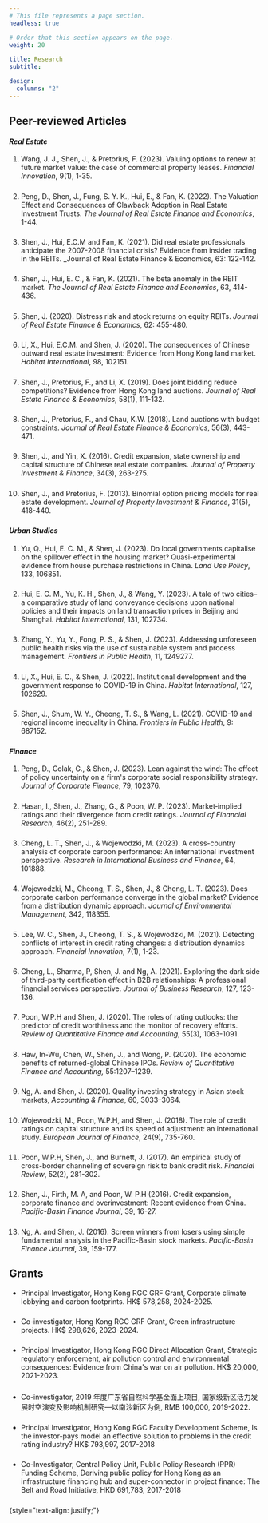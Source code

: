 ```yaml
---
# This file represents a page section.
headless: true

# Order that this section appears on the page.
weight: 20

title: Research
subtitle:

design:
  columns: "2"
---
```


## Peer-reviewed Articles

#### _Real Estate_

1. Wang, J. J., Shen, J., & Pretorius, F. (2023). Valuing options to renew at future market value: the case of commercial property leases. _Financial Innovation_, 9(1), 1-35.
<div class="text-muted exp-meta"></div>

#####

2. Peng, D., Shen, J., Fung, S. Y. K., Hui, E., & Fan, K. (2022). The Valuation Effect and Consequences of Clawback Adoption in Real Estate Investment Trusts. _The Journal of Real Estate Finance and Economics_, 1-44.
<div class="text-muted exp-meta"></div>

#####

3. Shen, J., Hui, E.C.M and Fan, K. (2021). Did real estate professionals anticipate the 2007-2008 financial crisis? Evidence from insider trading in the REITs. _Journal of Real Estate Finance & Economics, 63: 122-142.
<div class="text-muted exp-meta"></div>

#####

4. Shen, J., Hui, E. C., & Fan, K. (2021). The beta anomaly in the REIT market. _The Journal of Real Estate Finance and Economics_, 63, 414-436.
<div class="text-muted exp-meta"></div>

#####

5. Shen, J. (2020). Distress risk and stock returns on equity REITs. _Journal of Real Estate Finance & Economics_, 62: 455-480.
<div class="text-muted exp-meta"></div>

#####

6. Li, X., Hui, E.C.M. and Shen, J. (2020). The consequences of Chinese outward real estate investment: Evidence from Hong Kong land market. _Habitat International_, 98, 102151.
<div class="text-muted exp-meta"></div>

#####

7. Shen, J., Pretorius, F., and Li, X. (2019). Does joint bidding reduce competitions? Evidence from Hong Kong land auctions. _Journal of Real Estate Finance & Economics_, 58(1), 111-132.
<div class="text-muted exp-meta"></div>

#####

8. Shen, J., Pretorius, F., and Chau, K.W. (2018). Land auctions with budget constraints. _Journal of Real Estate Finance & Economics_, 56(3), 443-471.
<div class="text-muted exp-meta"></div>

#####

9. Shen, J., and Yin, X. (2016). Credit expansion, state ownership and capital structure of Chinese real estate companies. _Journal of Property Investment & Finance_, 34(3), 263-275.
<div class="text-muted exp-meta"></div>

#####

10. Shen, J., and Pretorius, F. (2013). Binomial option pricing models for real estate development. _Journal of Property Investment & Finance_, 31(5), 418-440.
<div class="text-muted exp-meta"></div>

#####

###

#### _Urban Studies_

1. Yu, Q., Hui, E. C. M., & Shen, J. (2023). Do local governments capitalise on the spillover effect in the housing market? Quasi-experimental evidence from house purchase restrictions in China. _Land Use Policy_, 133, 106851.
<div class="text-muted exp-meta"></div>

#####

2. Hui, E. C. M., Yu, K. H., Shen, J., & Wang, Y. (2023). A tale of two cities–a comparative study of land conveyance decisions upon national policies and their impacts on land transaction prices in Beijing and Shanghai. _Habitat International_, 131, 102734.
<div class="text-muted exp-meta"></div>

#####

3. Zhang, Y., Yu, Y., Fong, P. S., & Shen, J. (2023). Addressing unforeseen public health risks via the use of sustainable system and process management. _Frontiers in Public Health_, 11, 1249277.
<div class="text-muted exp-meta"></div>

#####

4. Li, X., Hui, E. C., & Shen, J. (2022). Institutional development and the government response to COVID-19 in China. _Habitat International_, 127, 102629.
<div class="text-muted exp-meta"></div>

#####

5. Shen, J., Shum, W. Y., Cheong, T. S., & Wang, L. (2021). COVID-19 and regional income inequality in China. _Frontiers in Public Health_, 9: 687152.
<div class="text-muted exp-meta"></div>

#####

###

#### _Finance_

1. Peng, D., Colak, G., & Shen, J. (2023). Lean against the wind: The effect of policy uncertainty on a firm's corporate social responsibility strategy. _Journal of Corporate Finance_, 79, 102376.
<div class="text-muted exp-meta"></div>

#####

2. Hasan, I., Shen, J., Zhang, G., & Poon, W. P. (2023). Market‐implied ratings and their divergence from credit ratings. _Journal of Financial Research_, 46(2), 251-289.
<div class="text-muted exp-meta"></div>

#####

3. Cheng, L. T., Shen, J., & Wojewodzki, M. (2023). A cross-country analysis of corporate carbon performance: An international investment perspective. _Research in International Business and Finance_, 64, 101888.
<div class="text-muted exp-meta"></div>

#####

4. Wojewodzki, M., Cheong, T. S., Shen, J., & Cheng, L. T. (2023). Does corporate carbon performance converge in the global market? Evidence from a distribution dynamic approach. _Journal of Environmental Management_, 342, 118355.
<div class="text-muted exp-meta"></div>

#####

5. Lee, W. C., Shen, J., Cheong, T. S., & Wojewodzki, M. (2021). Detecting conflicts of interest in credit rating changes: a distribution dynamics approach. _Financial Innovation_, 7(1), 1-23.
<div class="text-muted exp-meta"></div>

#####

6. Cheng, L., Sharma, P, Shen, J. and Ng, A. (2021). Exploring the dark side of third-party certification effect in B2B relationships: A professional financial services perspective. _Journal of Business Research_, 127, 123-136.
<div class="text-muted exp-meta"></div>

#####

7. Poon, W.P.H and Shen, J. (2020). The roles of rating outlooks: the predictor of credit worthiness and the monitor of recovery efforts. _Review of Quantitative Finance and Accounting_, 55(3), 1063-1091.
<div class="text-muted exp-meta"></div>

#####

8. Haw, In-Wu, Chen, W., Shen, J., and Wong, P. (2020). The economic benefits of returned-global Chinese IPOs. _Review of Quantitative Finance and Accounting,_ 55:1207–1239.
<div class="text-muted exp-meta"></div>

#####

9. Ng, A. and Shen, J. (2020). Quality investing strategy in Asian stock markets, _Accounting & Finance_, 60, 3033–3064.
<div class="text-muted exp-meta"></div>

#####

10. Wojewodzki, M., Poon, W.P.H, and Shen, J. (2018). The role of credit ratings on capital structure and its speed of adjustment: an international study. _European Journal of Finance_, 24(9), 735-760.
<div class="text-muted exp-meta"></div>

#####

11. Poon, W.P.H, Shen, J., and Burnett, J. (2017). An empirical study of cross-border channeling of sovereign risk to bank credit risk. _Financial Review_, 52(2), 281-302.
<div class="text-muted exp-meta"></div>

#####

12. Shen, J., Firth, M. A, and Poon, W. P.H (2016). Credit expansion, corporate finance and overinvestment: Recent evidence from China. _Pacific-Basin Finance Journal_, 39, 16-27.
<div class="text-muted exp-meta"></div>

#####

13. Ng, A. and Shen, J. (2016). Screen winners from losers using simple fundamental analysis in the Pacific-Basin stock markets. _Pacific-Basin Finance Journal_, 39, 159-177.
<div class="text-muted exp-meta"></div>

#####

###

## Grants

- Principal Investigator, Hong Kong RGC GRF Grant, Corporate climate lobbying and carbon footprints. HK$ 578,258, 2024-2025.
<div class="text-muted exp-meta"></div>

#####

- Co-investigator, Hong Kong RGC GRF Grant, Green infrastructure projects. HK$ 298,626, 2023-2024.
<div class="text-muted exp-meta"></div>

#####

- Principal Investigator, Hong Kong RGC Direct Allocation Grant, Strategic regulatory enforcement, air pollution control and environmental consequences: Evidence from China's war on air pollution. HK$ 20,000, 2021-2023.
<div class="text-muted exp-meta"></div>

#####

- Co-investigator, 2019 年度广东省自然科学基金面上项目, 国家级新区活力发展时空演变及影响机制研究—以南沙新区为例, RMB 100,000, 2019-2022.
<div class="text-muted exp-meta"></div>

#####

- Principal Investigator, Hong Kong RGC Faculty Development Scheme, Is the investor-pays model an effective solution to problems in the credit rating industry? HK$ 793,997, 2017-2018
<div class="text-muted exp-meta"></div>

#####

- Co-Investigator, Central Policy Unit, Public Policy Research (PPR) Funding Scheme, Deriving public policy for Hong Kong as an infrastructure financing hub and super-connector in project finance: The Belt and Road Initiative, HKD 691,783, 2017-2018
<div class="text-muted exp-meta"></div>

#####

{style="text-align: justify;"}
